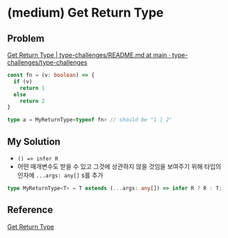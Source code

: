 # (medium) Get Return Type

## Problem

[Get Return Type | type-challenges/README.md at main · type-challenges/type-challenges](https://github.com/type-challenges/type-challenges/blob/main/questions/00002-medium-return-type/README.md)

```typescript
const fn = (v: boolean) => {
  if (v)
    return 1
  else
    return 2
}

type a = MyReturnType<typeof fn> // should be "1 | 2"
```

## My Solution

* `() => infer R`
* 어떤 매개변수도 받을 수 있고 그것에 상관하지 않을 것임을 보여주기 위해 타입의 인자에 `...args: any[]` s를 추가


```typescript
type MyReturnType<T> = T extends (...args: any[]) => infer R ? R : T;
```

## Reference

[Get Return Type](https://ghaiklor.github.io/type-challenges-solutions/ko/medium-return-type.html)
